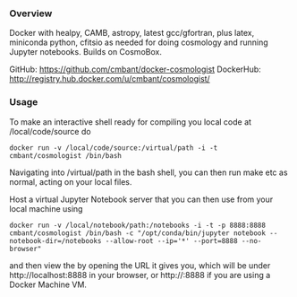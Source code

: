 ### Overview

Docker with healpy, CAMB, astropy, latest gcc/gfortran, plus latex, miniconda python, cfitsio
as needed for doing cosmology and running Jupyter notebooks. Builds on CosmoBox.


 GitHub: https://github.com/cmbant/docker-cosmologist
 DockerHub: http://registry.hub.docker.com/u/cmbant/cosmologist/


### Usage

To make an interactive shell ready for compiling you local code at /local/code/source
do

    docker run -v /local/code/source:/virtual/path -i -t cmbant/cosmologist /bin/bash

Navigating into /virtual/path in the bash shell, you can then run make etc as normal, acting
on your local files.

Host a virtual Jupyter Notebook server that you can then use from your local machine using

    docker run -v /local/notebook/path:/notebooks -i -t -p 8888:8888 cmbant/cosmologist /bin/bash -c "/opt/conda/bin/jupyter notebook --notebook-dir=/notebooks --allow-root --ip='*' --port=8888 --no-browser"
    
and then view the by opening the URL it gives you, which will be under http://localhost:8888 in your browser, or http://<DOCKER-MACHINE-IP>:8888 if you are using a Docker Machine VM.

